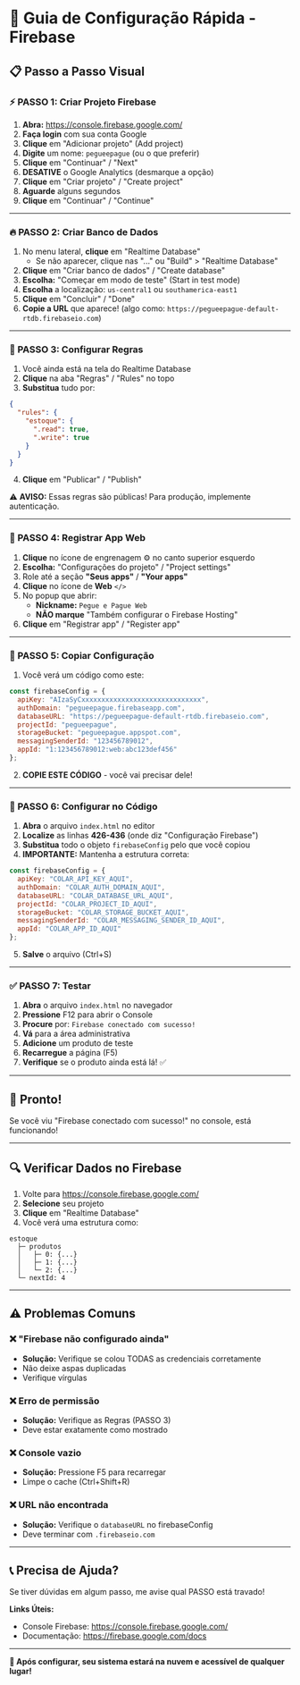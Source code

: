 # 🚀 Guia de Configuração Rápida - Firebase

## 📋 Passo a Passo Visual

### ⚡ PASSO 1: Criar Projeto Firebase

1. **Abra:** https://console.firebase.google.com/
2. **Faça login** com sua conta Google
3. **Clique** em "Adicionar projeto" (Add project)
4. **Digite** um nome: `pegueepague` (ou o que preferir)
5. **Clique** em "Continuar" / "Next"
6. **DESATIVE** o Google Analytics (desmarque a opção)
7. **Clique** em "Criar projeto" / "Create project"
8. **Aguarde** alguns segundos
9. **Clique** em "Continuar" / "Continue"

---

### 🔥 PASSO 2: Criar Banco de Dados

1. No menu lateral, **clique** em "Realtime Database"
   - Se não aparecer, clique nas "..." ou "Build" > "Realtime Database"
2. **Clique** em "Criar banco de dados" / "Create database"
3. **Escolha:** "Começar em modo de teste" (Start in test mode)
4. **Escolha** a localização: `us-central1` ou `southamerica-east1`
5. **Clique** em "Concluir" / "Done"
6. **Copie a URL** que aparece! (algo como: `https://pegueepague-default-rtdb.firebaseio.com`)

---

### 🔐 PASSO 3: Configurar Regras

1. Você ainda está na tela do Realtime Database
2. **Clique** na aba "Regras" / "Rules" no topo
3. **Substitua** tudo por:

```json
{
  "rules": {
    "estoque": {
      ".read": true,
      ".write": true
    }
  }
}
```

4. **Clique** em "Publicar" / "Publish"

⚠️ **AVISO:** Essas regras são públicas! Para produção, implemente autenticação.

---

### 📱 PASSO 4: Registrar App Web

1. **Clique** no ícone de engrenagem ⚙️ no canto superior esquerdo
2. **Escolha:** "Configurações do projeto" / "Project settings"
3. Role até a seção **"Seus apps"** / **"Your apps"**
4. **Clique** no ícone de **Web** `</>`
5. No popup que abrir:
   - **Nickname:** `Pegue e Pague Web`
   - **NÃO marque** "Também configurar o Firebase Hosting"
6. **Clique** em "Registrar app" / "Register app"

---

### 📝 PASSO 5: Copiar Configuração

1. Você verá um código como este:

```javascript
const firebaseConfig = {
  apiKey: "AIzaSyCxxxxxxxxxxxxxxxxxxxxxxxxxxxxxx",
  authDomain: "pegueepague.firebaseapp.com",
  databaseURL: "https://pegueepague-default-rtdb.firebaseio.com",
  projectId: "pegueepague",
  storageBucket: "pegueepague.appspot.com",
  messagingSenderId: "123456789012",
  appId: "1:123456789012:web:abc123def456"
};
```

2. **COPIE ESTE CÓDIGO** - você vai precisar dele!

---

### 🔧 PASSO 6: Configurar no Código

1. **Abra** o arquivo `index.html` no editor
2. **Localize** as linhas **426-436** (onde diz "Configuração Firebase")
3. **Substitua** todo o objeto `firebaseConfig` pelo que você copiou
4. **IMPORTANTE:** Mantenha a estrutura correta:

```javascript
const firebaseConfig = {
  apiKey: "COLAR_API_KEY_AQUI",
  authDomain: "COLAR_AUTH_DOMAIN_AQUI",
  databaseURL: "COLAR_DATABASE_URL_AQUI",
  projectId: "COLAR_PROJECT_ID_AQUI",
  storageBucket: "COLAR_STORAGE_BUCKET_AQUI",
  messagingSenderId: "COLAR_MESSAGING_SENDER_ID_AQUI",
  appId: "COLAR_APP_ID_AQUI"
};
```

5. **Salve** o arquivo (Ctrl+S)

---

### ✅ PASSO 7: Testar

1. **Abra** o arquivo `index.html` no navegador
2. **Pressione** F12 para abrir o Console
3. **Procure** por: `Firebase conectado com sucesso!`
4. **Vá** para a área administrativa
5. **Adicione** um produto de teste
6. **Recarregue** a página (F5)
7. **Verifique** se o produto ainda está lá! ✅

---

## 🎉 Pronto!

Se você viu "Firebase conectado com sucesso!" no console, está funcionando!

---

## 🔍 Verificar Dados no Firebase

1. Volte para https://console.firebase.google.com/
2. **Selecione** seu projeto
3. **Clique** em "Realtime Database"
4. Você verá uma estrutura como:

```
estoque
  ├─ produtos
  │   ├─ 0: {...}
  │   ├─ 1: {...}
  │   └─ 2: {...}
  └─ nextId: 4
```

---

## ⚠️ Problemas Comuns

### ❌ "Firebase não configurado ainda"
- **Solução:** Verifique se colou TODAS as credenciais corretamente
- Não deixe aspas duplicadas
- Verifique vírgulas

### ❌ Erro de permissão
- **Solução:** Verifique as Regras (PASSO 3)
- Deve estar exatamente como mostrado

### ❌ Console vazio
- **Solução:** Pressione F5 para recarregar
- Limpe o cache (Ctrl+Shift+R)

### ❌ URL não encontrada
- **Solução:** Verifique o `databaseURL` no firebaseConfig
- Deve terminar com `.firebaseio.com`

---

## 📞 Precisa de Ajuda?

Se tiver dúvidas em algum passo, me avise qual PASSO está travado!

**Links Úteis:**
- Console Firebase: https://console.firebase.google.com/
- Documentação: https://firebase.google.com/docs

---

**🚀 Após configurar, seu sistema estará na nuvem e acessível de qualquer lugar!**

